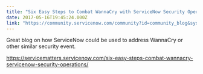 ```yaml
---
title: "Six Easy Steps to Combat WannaCry with ServiceNow Security Operations"
date: 2017-05-16T19:45:24.000Z
link: "https://community.servicenow.com/community?id=community_blog&sys_id=613daae5dbd0dbc01dcaf3231f961946"
---
```

<p> Great blog on how ServiceNow could be used to address WannaCry or other similar security event.</p><p></p><p><a href="https://servicematters.servicenow.com/six-easy-steps-combat-wannacry-servicenow-security-operations/" title="https://servicematters.servicenow.com/six-easy-steps-combat-wannacry-servicenow-security-operations/">https://servicematters.servicenow.com/six-easy-steps-combat-wannacry-servicenow-security-operations/</a> </p>